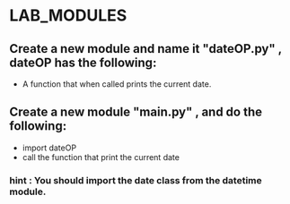 # LAB_MODULES

## Create a new module and name it "dateOP.py" ,  dateOP has the following:
- A function that when called prints the current date.

## Create a new module "main.py" , and do the following:
- import dateOP
- call the function that print the current date

### hint : You should import the date class from the datetime module.
